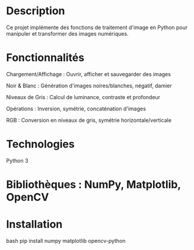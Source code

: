 # Description
Ce projet implémente des fonctions de traitement d'image en Python pour manipuler et transformer des images numériques.

# Fonctionnalités
Chargement/Affichage : Ouvrir, afficher et sauvegarder des images

Noir & Blanc : Génération d'images noires/blanches, négatif, damier

Niveaux de Gris : Calcul de luminance, contraste et profondeur

Opérations : Inversion, symétrie, concaténation d'images

RGB : Conversion en niveaux de gris, symétrie horizontale/verticale

# Technologies
Python 3

# Bibliothèques : NumPy, Matplotlib, OpenCV

# Installation
bash
pip install numpy matplotlib opencv-python
